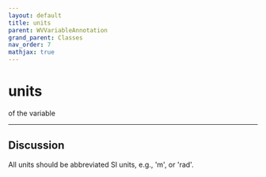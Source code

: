```yaml
---
layout: default
title: units
parent: WVVariableAnnotation
grand_parent: Classes
nav_order: 7
mathjax: true
---
```


#  units

of the variable


---

## Discussion

  All units should be abbreviated SI units, e.g., 'm', or 'rad'.
  
